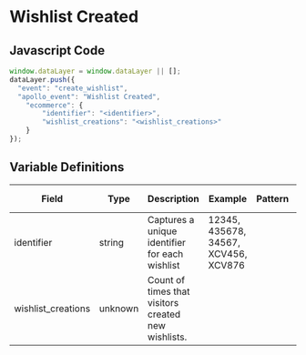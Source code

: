 # Wishlist Created

### 

## Javascript Code
```js
window.dataLayer = window.dataLayer || [];
dataLayer.push({
  "event": "create_wishlist",
  "apollo_event": "Wishlist Created",
    "ecommerce": {
        "identifier": "<identifier>",
        "wishlist_creations": "<wishlist_creations>"
    }
});
```

## Variable Definitions

|Field|Type|Description|Example|Pattern|Min Length|Max Length|Minimum|Maximum|Multiple Of|
| --- | --- | --- | --- | --- | --- | --- | --- | --- | --- |
|identifier|string|Captures a unique identifier for each wishlist|12345, 435678, 34567, XCV456, XCV876|||||||
|wishlist_creations|unknown|Count of times that visitors created new wishlists.||||||||




